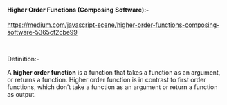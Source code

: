 #### Higher Order Functions (Composing Software):-

https://medium.com/javascript-scene/higher-order-functions-composing-software-5365cf2cbe99

<br />

Definition:-

A **higher order function** is a function that takes a function as an argument, or returns a function. Higher order function is in contrast to first order functions, which don’t take a function as an argument or return a function as output.